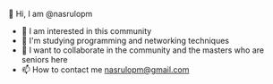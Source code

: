 👋 Hi, I am @nasrulopm
- 👀 I am interested in this community
- 🌱 I'm studying programming and networking techniques
- 💞️ I want to collaborate in the community and the masters who are seniors here
- 📫 How to contact me nasrulopm@gmail.com

<!---
nasrulopm/nasrulopm is a ✨ special ✨ repository because its `README.md` (this file) appears on your GitHub profile.
You can click the Preview link to take a look at your changes.
--->
